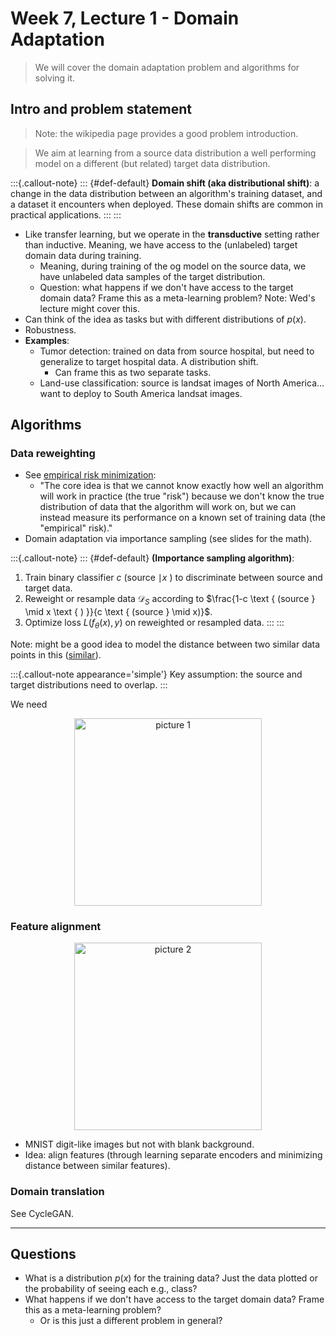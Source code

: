 # Week 7, Lecture 1 - Domain Adaptation 

> We will cover the domain adaptation problem and algorithms for solving it. 

## Intro and problem statement 

> Note: the wikipedia page provides a good problem introduction.

> We aim at learning from a source data distribution a well performing model on a different (but related) target data distribution.

 
:::{.callout-note}
::: {#def-default}
**Domain shift (aka distributional shift)**: a change in the data distribution between an algorithm's training dataset, and a dataset it encounters when deployed. These domain shifts are common in practical applications. 
:::
:::

 


- Like transfer learning, but we operate in the **transductive** setting rather than inductive. Meaning, we have access to the (unlabeled) target domain data during training. 
  - Meaning, during training of the og model on the source data, we have unlabeled data samples of the target distribution. 
  - Question: what happens if we don't have access to the target domain data? Frame this as a meta-learning problem? Note: Wed's lecture might cover this. 
- Can think of the idea as tasks but with different distributions of $p(x)$. 
- Robustness. 
- **Examples**:
  - Tumor detection: trained on data from source hospital, but need to generalize to target hospital data. A distribution shift. 
    - Can frame this as two separate tasks. 
  - Land-use classification: source is landsat images of North America... want to deploy to South America landsat images. 


## Algorithms 

### Data reweighting 

- See [empirical risk minimization](https://en.wikipedia.org/wiki/Empirical_risk_minimization): 
  - "The core idea is that we cannot know exactly how well an algorithm will work in practice (the true "risk") because we don't know the true distribution of data that the algorithm will work on, but we can instead measure its performance on a known set of training data (the "empirical" risk)." 
- Domain adaptation via importance sampling (see slides for the math). 

 
:::{.callout-note}
::: {#def-default}
**(Importance sampling algorithm)**: 

1. Train binary classifier $c$ (source $\mid x$ ) to discriminate between source and target data.
2. Reweight or resample data $\mathscr{D}_S$ according to $\frac{1-c \text { (source } \mid x \text { ) }}{c \text { (source } \mid x)}$.
3. Optimize loss $L\left(f_\theta(x), y\right)$ on reweighted or resampled data.
:::
:::
 

Note: might be a good idea to model the distance between two similar data points in this ([similar](https://openaccess.thecvf.com/content_ICCV_2017/papers/Motiian_Unified_Deep_Supervised_ICCV_2017_paper.pdf)). 



 
:::{.callout-note appearance='simple'}
Key assumption: the source and target distributions need to overlap. 
:::

We need 

<p align='center'>
    <img alt="picture 1" src="https://cdn.jsdelivr.net/gh/minimatest/vscode-images/images/931005dc423e29ecb390a19157479e4764d6e3e54109e656735004ddee406f24.png" width="300" />  
</p>

### Feature alignment 

<p align='center'>
    <img alt="picture 2" src="https://cdn.jsdelivr.net/gh/minimatest/vscode-images/images/4df4ae92875afb45ef8bdf04fe60ab89b567f88a65b8b5123cc378653ea7dd02.png" width="300" />  
</p>
 
 - MNIST digit-like images but not with blank background. 
 - Idea: align features (through learning separate encoders and minimizing distance between similar features). 



### Domain translation 

See CycleGAN. 

--- 

## Questions

- What is a distribution $p(x)$ for the training data? Just the data plotted or the probability of seeing each e.g., class? 
- What happens if we don't have access to the target domain data? Frame this as a meta-learning problem? 
  - Or is this just a different problem in general? 